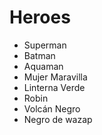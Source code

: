 # Heroes

* Superman
* Batman
* Aquaman
* Mujer Maravilla
* Linterna Verde
* Robin
* Volcán Negro
* Negro de wazap
